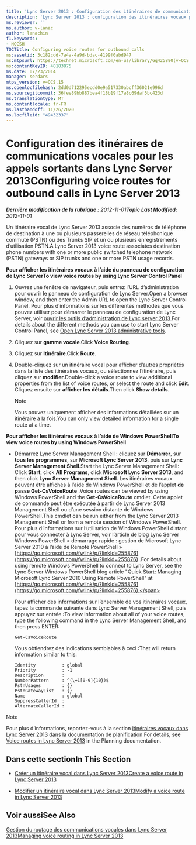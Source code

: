 ```yaml
---
title: 'Lync Server 2013 : Configuration des itinéraires de communications vocales pour les appels sortants'
description: 'Lync Server 2013 : configuration des itinéraires vocaux pour les appels sortants.'
ms.reviewer: ''
ms.author: v-lanac
author: lanachin
f1.keywords:
- NOCSH
TOCTitle: Configuring voice routes for outbound calls
ms:assetid: 3c182cdd-7a4a-4a9d-bdac-4199f0abd947
ms:mtpsurl: https://technet.microsoft.com/en-us/library/Gg425890(v=OCS.15)
ms:contentKeyID: 48183875
ms.date: 07/23/2014
manager: serdars
mtps_version: v=OCS.15
ms.openlocfilehash: 2dd0d712295ecdd0e9a517330abcff36021e996d
ms.sourcegitcommit: 36fee89bb887bea4f18b19f17a8c69daf5bc423d
ms.translationtype: MT
ms.contentlocale: fr-FR
ms.lasthandoff: 11/26/2020
ms.locfileid: "49432337"
---
```

# <a name="configuring-voice-routes-for-outbound-calls-in-lync-server-2013"></a><span data-ttu-id="58992-103">Configuration des itinéraires de communications vocales pour les appels sortants dans Lync Server 2013</span><span class="sxs-lookup"><span data-stu-id="58992-103">Configuring voice routes for outbound calls in Lync Server 2013</span></span>

<div data-xmlns="http://www.w3.org/1999/xhtml">

<div class="topic" data-xmlns="http://www.w3.org/1999/xhtml" data-msxsl="urn:schemas-microsoft-com:xslt" data-cs="https://msdn.microsoft.com/">

<div data-asp="https://msdn2.microsoft.com/asp">



</div>

<div id="mainSection">

<div id="mainBody"><span data-ttu-id="58992-104">

<span> </span></span><span class="sxs-lookup"><span data-stu-id="58992-104">

<span> </span></span></span>

<span data-ttu-id="58992-105">_**Dernière modification de la rubrique :** 2012-11-01_</span><span class="sxs-lookup"><span data-stu-id="58992-105">_**Topic Last Modified:** 2012-11-01_</span></span>

<span data-ttu-id="58992-106">Un itinéraire vocal de Lync Server 2013 associe des numéros de téléphone de destination à une ou plusieurs passerelles de réseau téléphonique commuté (PSTN) ou des Trunks SIP et un ou plusieurs enregistrements d’utilisation PSTN.</span><span class="sxs-lookup"><span data-stu-id="58992-106">A Lync Server 2013 voice route associates destination phone numbers with one or more public switched telephone network (PSTN) gateways or SIP trunks and one or more PSTN usage records.</span></span>

<span data-ttu-id="58992-107">**Pour afficher les itinéraires vocaux à l’aide du panneau de configuration de Lync Server**</span><span class="sxs-lookup"><span data-stu-id="58992-107">**To view voice routes by using Lync Server Control Panel**</span></span>

1.  <span data-ttu-id="58992-108">Ouvrez une fenêtre de navigateur, puis entrez l’URL d’administration pour ouvrir le panneau de configuration de Lync Server.</span><span class="sxs-lookup"><span data-stu-id="58992-108">Open a browser window, and then enter the Admin URL to open the Lync Server Control Panel.</span></span> <span data-ttu-id="58992-109">Pour plus d’informations sur les différentes méthodes que vous pouvez utiliser pour démarrer le panneau de configuration de Lync Server, voir [ouvrir les outils d’administration de Lync server 2013](lync-server-2013-open-lync-server-administrative-tools.md).</span><span class="sxs-lookup"><span data-stu-id="58992-109">For details about the different methods you can use to start Lync Server Control Panel, see [Open Lync Server 2013 administrative tools](lync-server-2013-open-lync-server-administrative-tools.md).</span></span>

2.  <span data-ttu-id="58992-110">Cliquez sur **gamme vocale**.</span><span class="sxs-lookup"><span data-stu-id="58992-110">Click **Voice Routing**.</span></span>

3.  <span data-ttu-id="58992-111">Cliquez sur **Itinéraire**.</span><span class="sxs-lookup"><span data-stu-id="58992-111">Click **Route**.</span></span>

4.  <span data-ttu-id="58992-112">Double-cliquez sur un itinéraire vocal pour afficher d’autres propriétés dans la liste des itinéraires vocaux, ou sélectionnez l’itinéraire, puis cliquez sur **modifier**.</span><span class="sxs-lookup"><span data-stu-id="58992-112">Double-click a voice route to view additional properties from the list of voice routes, or select the route and click **Edit**.</span></span> <span data-ttu-id="58992-113">Cliquez ensuite sur **afficher les détails**.</span><span class="sxs-lookup"><span data-stu-id="58992-113">Then click **Show details**.</span></span>
    
    <div>
    

    > [!NOTE]  
    > <span data-ttu-id="58992-114">Vous pouvez uniquement afficher des informations détaillées sur un itinéraire à la fois.</span><span class="sxs-lookup"><span data-stu-id="58992-114">You can only view detailed information for a single route at a time.</span></span>

    
    </div>

<span data-ttu-id="58992-115">**Pour afficher les itinéraires vocaux à l’aide de Windows PowerShell**</span><span class="sxs-lookup"><span data-stu-id="58992-115">**To view voice routes by using Windows PowerShell**</span></span>

  - <span data-ttu-id="58992-116">Démarrez Lync Server Management Shell : cliquez sur **Démarrer**, sur **tous les programmes**, sur **Microsoft Lync Server 2013**, puis sur **Lync Server Management Shell**.</span><span class="sxs-lookup"><span data-stu-id="58992-116">Start the Lync Server Management Shell: Click **Start**, click **All Programs**, click **Microsoft Lync Server 2013**, and then click **Lync Server Management Shell**.</span></span> <span data-ttu-id="58992-117">Les itinéraires vocaux peuvent être affichés à l’aide de Windows PowerShell et de l’applet **de passe Get-CsVoiceRoute** .</span><span class="sxs-lookup"><span data-stu-id="58992-117">Voice routes can be viewed by using Windows PowerShell and the **Get-CsVoiceRoute** cmdlet.</span></span> <span data-ttu-id="58992-118">Cette applet de commande peut être exécutée à partir de Lync Server 2013 Management Shell ou d’une session distante de Windows PowerShell.</span><span class="sxs-lookup"><span data-stu-id="58992-118">This cmdlet can be run either from the Lync Server 2013 Management Shell or from a remote session of Windows PowerShell.</span></span> <span data-ttu-id="58992-119">Pour plus d’informations sur l’utilisation de Windows PowerShell distant pour vous connecter à Lync Server, voir l’article de blog Lync Server Windows PowerShell « démarrage rapide : gestion de Microsoft Lync Server 2010 à l’aide de Remote PowerShell » [https://go.microsoft.com/fwlink/p/?linkId=255876](https://go.microsoft.com/fwlink/p/?linkid=255876) .</span><span class="sxs-lookup"><span data-stu-id="58992-119">For details about using remote Windows PowerShell to connect to Lync Server, see the Lync Server Windows PowerShell blog article "Quick Start: Managing Microsoft Lync Server 2010 Using Remote PowerShell" at [https://go.microsoft.com/fwlink/p/?linkId=255876](https://go.microsoft.com/fwlink/p/?linkid=255876).</span></span>
    
    <span data-ttu-id="58992-120">Pour afficher des informations sur l’ensemble de vos itinéraires vocaux, tapez la commande suivante dans Lync Server Management Shell, puis appuyez sur entrée :</span><span class="sxs-lookup"><span data-stu-id="58992-120">To view information about all of your voice routes, type the following command in the Lync Server Management Shell, and then press ENTER:</span></span>
    
        Get-CsVoiceRoute
    
    <span data-ttu-id="58992-121">Vous obtiendrez des indications semblables à ceci :</span><span class="sxs-lookup"><span data-stu-id="58992-121">That will return information similar to this:</span></span>
    
        Identity          : global
        Priority          : -1
        Description       :
        NumberPattern     : ^(\+1[0-9]{10})$
        PstnUsages        : {}
        PstnGatewayList   : {}
        Name              : global
        SuppressCallerId  :
        AlternateCallerId :

<div>


> [!NOTE]  
> <span data-ttu-id="58992-122">Pour plus d’informations, reportez-vous à la section <A href="lync-server-2013-voice-routes.md">itinéraires vocaux dans Lync Server 2013</A> dans la documentation de planification.</span><span class="sxs-lookup"><span data-stu-id="58992-122">For details, see <A href="lync-server-2013-voice-routes.md">Voice routes in Lync Server 2013</A> in the Planning documentation.</span></span>



</div>

<div>

## <a name="in-this-section"></a><span data-ttu-id="58992-123">Dans cette section</span><span class="sxs-lookup"><span data-stu-id="58992-123">In This Section</span></span>

  - [<span data-ttu-id="58992-124">Créer un itinéraire vocal dans Lync Server 2013</span><span class="sxs-lookup"><span data-stu-id="58992-124">Create a voice route in Lync Server 2013</span></span>](lync-server-2013-create-a-voice-route.md)

  - [<span data-ttu-id="58992-125">Modifier un itinéraire vocal dans Lync Server 2013</span><span class="sxs-lookup"><span data-stu-id="58992-125">Modify a voice route in Lync Server 2013</span></span>](lync-server-2013-modify-a-voice-route.md)

</div>

<div>

## <a name="see-also"></a><span data-ttu-id="58992-126">Voir aussi</span><span class="sxs-lookup"><span data-stu-id="58992-126">See Also</span></span>


[<span data-ttu-id="58992-127">Gestion du routage des communications vocales dans Lync Server 2013</span><span class="sxs-lookup"><span data-stu-id="58992-127">Managing voice routing in Lync Server 2013</span></span>](lync-server-2013-managing-voice-routing.md)  
  

<span data-ttu-id="58992-128"></div>

</div>

<span> </span>

</div>

</div>

</span><span class="sxs-lookup"><span data-stu-id="58992-128"></div>

</div>

<span> </span>

</div>

</div>

</span></span></div>

